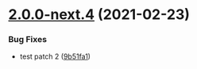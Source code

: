 # [2.0.0-next.4](https://github.com/gideonelazar/angularry/compare/v2.0.0-next.3...v2.0.0-next.4) (2021-02-23)


### Bug Fixes

* test patch 2 ([9b51fa1](https://github.com/gideonelazar/angularry/commit/9b51fa15007c1146c90902ec07890dd6d4a139b2))
